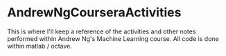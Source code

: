 # AndrewNgCourseraActivities

This is where I'll keep a reference of the activities and other notes performed within Andrew Ng's Machine Learning course. All code is done within matlab / octave.
